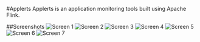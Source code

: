 #Applerts
Applerts is an application monitoring tools built using Apache Flink.

##Screenshots
![Screen 1](http://bigdataqubes.com/images/git/01.png)
![Screen 2](http://bigdataqubes.com/images/git/02.png)
![Screen 3](http://bigdataqubes.com/images/git/03.png)
![Screen 4](http://bigdataqubes.com/images/git/04.png)
![Screen 5](http://bigdataqubes.com/images/git/05.png)
![Screen 6](http://bigdataqubes.com/images/git/06.png)
![Screen 7](http://bigdataqubes.com/images/git/07.png)


